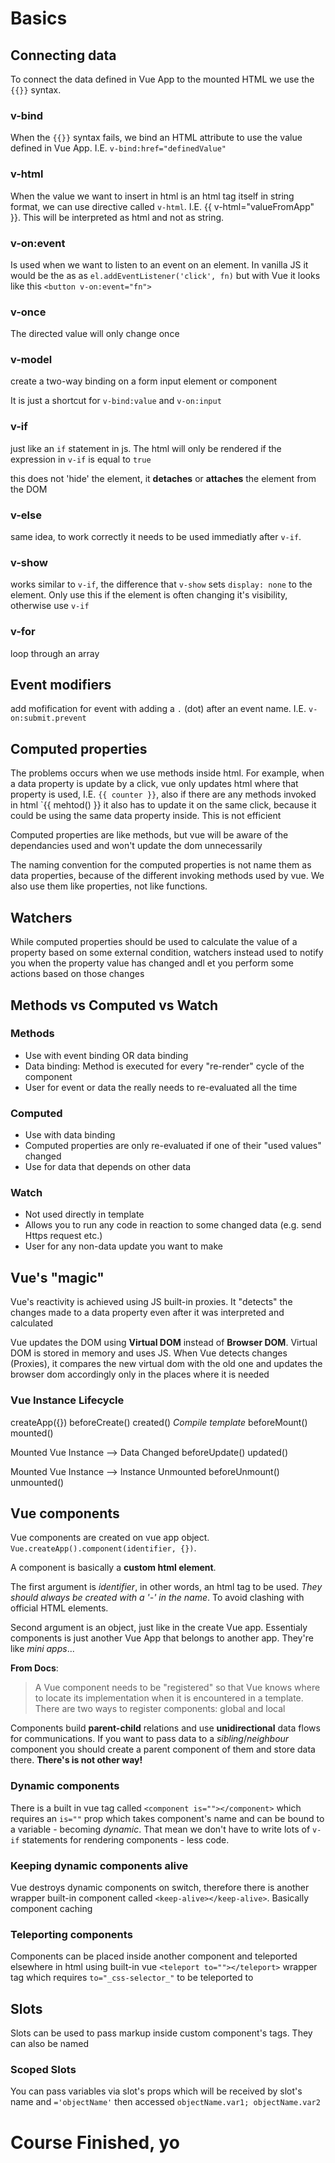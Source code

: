 # Basics

## Connecting data

To connect the data defined in Vue App to the mounted HTML we use the `{{}}` syntax.

### v-bind

When the `{{}}` syntax fails, we bind an HTML attribute to use the value defined in Vue App. I.E. `v-bind:href="definedValue"`

### v-html

When the value we want to insert in html is an html tag itself in string format, we can use directive called `v-html`. I.E. {{ v-html="valueFromApp" }}. This will be interpreted as html and not as string.

### v-on:event

Is used when we want to listen to an event on an element. In vanilla JS it would be the as as `el.addEventListener('click', fn)` but with Vue it looks like this `<button v-on:event="fn">`

### v-once

The directed value will only change once

### v-model

create a two-way binding on a form input element or component

It is just a shortcut for `v-bind:value` and `v-on:input`

### v-if

just like an `if` statement in js. The html will only be rendered if the expression in `v-if` is equal to `true`

this does not 'hide' the element, it **detaches** or **attaches** the element from the DOM

### v-else

same idea, to work correctly it needs to be used immediatly after `v-if`.

### v-show

works similar to `v-if`, the difference that `v-show` sets `display: none` to the element. Only use this if the element is often changing it's visibility, otherwise use `v-if`

### v-for

loop through an array

## Event modifiers

add mofification for event with adding a `.` (dot) after an event name. I.E. `v-on:submit.prevent`

## Computed properties

The problems occurs when we use methods inside html. For example, when a data property is update by a click, vue only updates html where that property is used, I.E. `{{ counter }}`, also if there are any methods invoked in html `{{ mehtod() }} it also has to update it on the same click, because it could be using the same data property inside. This is not efficient

Computed properties are like methods, but vue will be aware of the dependancies used and won't update the dom unnecessarily

The naming convention for the computed properties is not name them as data properties, because of the different invoking methods used by vue. We also use them like properties, not like functions.

## Watchers

While computed properties should be used to calculate the value of a property based on some external condition, watchers instead used to notify you when the property value has changed andl et you perform some actions based on those changes

## Methods vs Computed vs Watch

### Methods

- Use with event binding OR data binding
- Data binding: Method is executed for every "re-render" cycle of the component
- User for event or data the really needs to re-evaluated all the time

### Computed

- Use with data binding
- Computed properties are only re-evaluated if one of their "used values" changed
- Use for data that depends on other data

### Watch

- Not used directly in template
- Allows you to run any code in reaction to some changed data (e.g. send Https request etc.)
- User for any non-data update you want to make

## Vue's "magic"

Vue's reactivity is achieved using JS built-in proxies. It "detects" the changes made to a data property even after it was interpreted and calculated

Vue updates the DOM using **Virtual DOM** instead of **Browser DOM**. Virtual DOM is stored in memory and uses JS. When Vue detects changes (Proxies), it compares the new virtual dom with the old one and updates the browser dom accordingly only in the places where it is needed

### Vue Instance Lifecycle

createApp({})
beforeCreate()
created()
_Compile template_
beforeMount()
mounted()

Mounted Vue Instance --> Data Changed
beforeUpdate()
updated()

Mounted Vue Instance --> Instance Unmounted
beforeUnmount()
unmounted()

## Vue components

Vue components are created on vue app object. `Vue.createApp().component(identifier, {})`.

A component is basically a **custom html element**.

The first argument is _identifier_, in other words, an html tag to be used. _They should always be created with a '-' in the name_. To avoid clashing with official HTML elements.

Second argument is an object, just like in the create Vue app. Essentialy components is just another Vue App that belongs to another app. They're like _mini apps_...

**From Docs**:

> A Vue component needs to be "registered" so that Vue knows where to locate its implementation when it is encountered in a template. There are two ways to register components: global and local

Components build **parent-child** relations and use **unidirectional** data flows for communications. If you want to pass data to a _sibling_/_neighbour_ component you should create a parent component of them and store data there. **There's is not other way!**

### Dynamic components

There is a built in vue tag called `<component is=""></component>` which requires an `is=""` prop which takes component's name and can be bound to a variable - becoming _dynamic_. That mean we don't have to write lots of `v-if` statements for rendering components - less code.

### Keeping dynamic components alive

Vue destroys dynamic components on switch, therefore there is another wrapper built-in component called `<keep-alive></keep-alive>`. Basically component caching

### Teleporting components

Components can be placed inside another component and teleported elsewhere in html using built-in vue `<teleport to=""></teleport>` wrapper tag which requires `to="_css-selector_"` to be teleported to

## Slots

Slots can be used to pass markup inside custom component's tags.
They can also be named

### Scoped Slots

You can pass variables via slot's props which will be received by slot's name and `='objectName'` then accessed `objectName.var1; objectName.var2`

# Course Finished, yo
